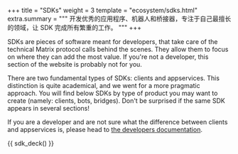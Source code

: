 +++
title = "SDKs"
weight = 3
template = "ecosystem/sdks.html"
extra.summary = """
开发优秀的应用程序、机器人和桥接器，专注于自己最擅长的领域，让 SDK 完成所有繁重的工作。
"""
+++

SDKs are pieces of software meant for developers, that take care of the
technical Matrix protocol calls behind the scenes. They allow them to focus on
where they can add the most value. If you're not a developer, this section of
the website is probably not for you.

There are two fundamental types of SDKs: clients and appservices. This
distinction is quite academical, and we went for a more pragmatic approach. You
will find below SDKs by type of product you may want to create (namely: clients,
bots, bridges). Don't be surprised if the same SDK appears in several sections!

If you are a developer and are not sure what the difference between clients and
appservices is, please head to [the developers documentation](/docs/matrix-concepts/).

{{ sdk_deck() }}
